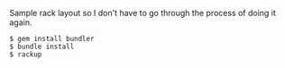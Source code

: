 Sample rack layout so I don't have to go through the process of doing it again.

    $ gem install bundler
    $ bundle install
    $ rackup
